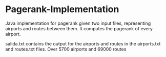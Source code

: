 # Pagerank-Implementation
Java implementation for pagerank given two input files, representing airports and routes between them. It computes the pagerank of every airport.


salida.txt contains the output for the airports and routes in the airports.txt and routes.txt files. Over 5700 airports and 69000 routes
